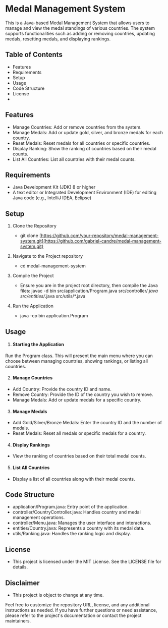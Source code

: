 # Medal Management System
This is a Java-based Medal Management System that allows users to manage and view the medal standings of various countries. The system supports functionalities such as adding or removing countries, updating medals, resetting medals, and displaying rankings.

## Table of Contents
- Features
- Requirements
- Setup
- Usage
- Code Structure
- License
- 
## Features
- Manage Countries: Add or remove countries from the system.
- Manage Medals: Add or update gold, silver, and bronze medals for each country.
- Reset Medals: Reset medals for all countries or specific countries.
- Display Ranking: Show the ranking of countries based on their medal counts.
- List All Countries: List all countries with their medal counts.

## Requirements
- Java Development Kit (JDK) 8 or higher
- A text editor or Integrated Development Environment (IDE) for editing Java code (e.g., IntelliJ IDEA, Eclipse)

## Setup
1. Clone the Repository
   - git clone [https://github.com/your-repository/medal-management-system.git](https://github.com/gabriel-candre/medal-management-system.git)

2. Navigate to the Project repository
   - cd medal-management-system

3. Compile the Project
    - Ensure you are in the project root directory, then compile the Java files:
   javac -d bin src/application/Program.java src/controller/*.java src/entities/*.java src/utils/*.java

4. Run the Application
    - java -cp bin application.Program

## Usage
1. #### Starting the Application

Run the Program class. This will present the main menu where you can choose between managing countries, showing rankings, or listing all countries.

2. #### Manage Countries

- Add Country: Provide the country ID and name.
- Remove Country: Provide the ID of the country you wish to remove.
- Manage Medals: Add or update medals for a specific country.

3. #### Manage Medals

- Add Gold/Silver/Bronze Medals: Enter the country ID and the number of medals.
- Reset Medals: Reset all medals or specific medals for a country.

4. #### Display Rankings

- View the ranking of countries based on their total medal counts.

5. #### List All Countries

- Display a list of all countries along with their medal counts.

## Code Structure
- application/Program.java: Entry point of the application.
- controller/CountryController.java: Handles country and medal management operations.
- controller/Menu.java: Manages the user interface and interactions.
- entities/Country.java: Represents a country with its medal data.
- utils/Ranking.java: Handles the ranking logic and display.

## License
- This project is licensed under the MIT License. See the LICENSE file for details.

## Disclaimer
- This project is object to change at any time.

Feel free to customize the repository URL, license, and any additional instructions as needed. If you have further questions or need assistance, please refer to the project's documentation or contact the project maintainers.
